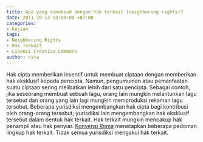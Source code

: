 ```yaml
---
title: Apa yang dimaksud dengan hak terkait (neighboring rights)?
date: 2011-10-13 13:09:00 +07:00
categories:
- Kajian
tags:
- Neighboring Rights
- Hak Terkait
- Lisensi Creative Commons
author: nita
---
```


Hak cipta memberikan insentif untuk membuat ciptaan dengan memberikan hak eksklusif kepada pencipta. Namun, pengumuman atau pemanfaatan suatu ciptaan sering melibatkan lebih dari satu pencipta. Sebagai contoh, jika seseorang membuat sebuah lagu, orang lain mungkin melantunkan lagu tersebut dan orang yang lain lagi mungkin memproduksi rekaman lagu tersebut. Beberapa yurisdiksi mengembangkan hak cipta bagi kontribusi oleh orang-orang tersebut; yurisdiksi lain mengembangkan hak eksklusif tersebut dalam bentuk hak terkait. Hak terkait mungkin mencakup hak penampil atau hak penyiar. [Konvensi Roma](http://www.wipo.int/treaties/en/ip/rome/summary_rome.html) menetapkan beberapa pedoman lingkup hak terkait. Tidak semua yurisdiksi mengakui hak terkait.